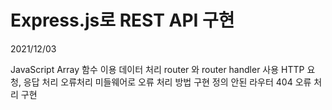 # Express.js로 REST API 구현

2021/12/03

JavaScript Array 함수 이용 데이터 처리
router 와 router handler 사용 HTTP 요청, 응답 처리
오류처리 미들웨어로 오류 처리 방법 구현
정의 안된 라우터 404 오류 처리 구현

